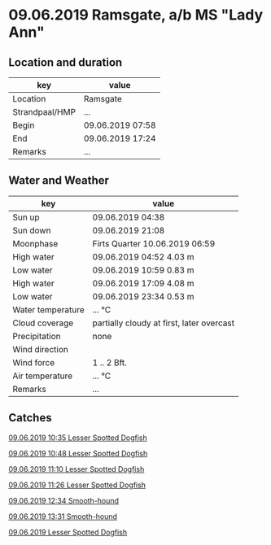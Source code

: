# 09.06.2019 Ramsgate, a/b MS "Lady Ann"

## Location and duration

key | value |
----|-------|
Location | Ramsgate |
Strandpaal/HMP | ... |
Begin | 09.06.2019  07:58 |
End | 09.06.2019  17:24 |
Remarks | ... |

## Water and Weather

key | value |
----|-------|
Sun up | 09.06.2019  04:38 |
Sun down | 09.06.2019  21:08 |
Moonphase | Firts Quarter 10.06.2019  06:59 |
High water | 09.06.2019 04:52 4.03 m |
Low water | 09.06.2019 10:59 0.83 m |
High water | 09.06.2019 17:09 4.08 m |
Low water | 09.06.2019 23:34 0.53 m |
Water temperature | ... °C |
Cloud coverage | partially cloudy at first, later overcast |
Precipitation | none |
Wind direction | |
Wind force | 1 .. 2 Bft. |
Air temperature | ... °C |
Remarks | ... |

## Catches

[09.06.2019 10:35 Lesser Spotted Dogfish](catches/template_none.md)

[09.06.2019 10:48 Lesser Spotted Dogfish](catches/template_none.md)

[09.06.2019 11:10 Lesser Spotted Dogfish](catches/template_none.md)

[09.06.2019 11:26 Lesser Spotted Dogfish](catches/template_none.md)

[09.06.2019 12:34 Smooth-hound](catches/template_none.md)

[09.06.2019 13:31 Smooth-hound](catches/template_none.md)

[09.06.2019 Lesser Spotted Dogfish](catches/template_none.md)
